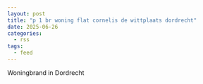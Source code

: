 ```yaml
---
layout: post
title: "p 1 br woning flat cornelis de wittplaats dordrecht"
date: 2025-06-26
categories: 
  - rss
tags: 
  - feed
---
```


Woningbrand in Dordrecht

